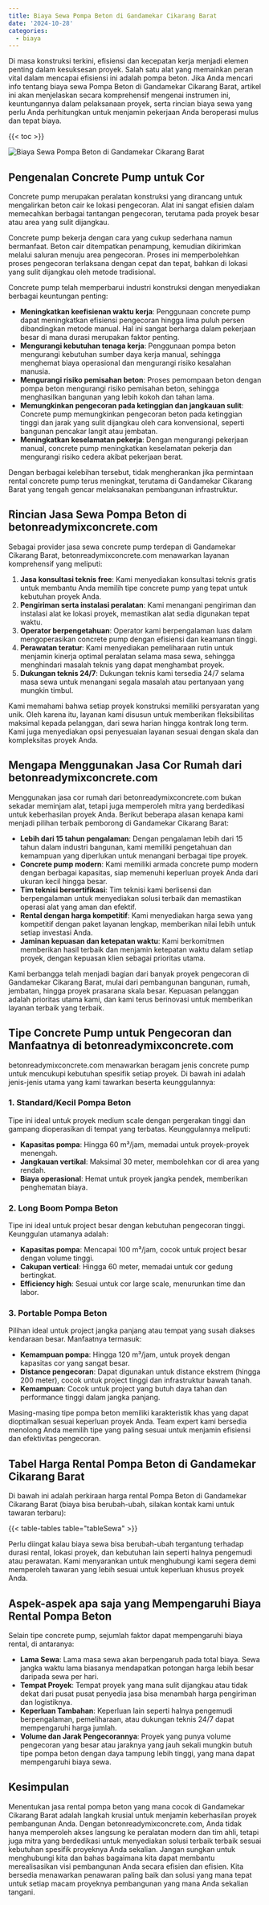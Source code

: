 ```yaml
---
title: Biaya Sewa Pompa Beton di Gandamekar Cikarang Barat
date: '2024-10-28'
categories:
  - biaya
---
```


Di masa konstruksi terkini, efisiensi dan kecepatan kerja menjadi elemen penting dalam kesuksesan proyek. Salah satu alat yang memainkan peran vital dalam mencapai efisiensi ini adalah pompa beton. Jika Anda mencari info tentang biaya sewa Pompa Beton di Gandamekar Cikarang Barat, artikel ini akan menjelaskan secara komprehensif mengenai instrumen ini, keuntungannya dalam pelaksanaan proyek, serta rincian biaya sewa yang perlu Anda perhitungkan untuk menjamin pekerjaan Anda beroperasi mulus dan tepat biaya.

{{< toc >}}

![Biaya Sewa Pompa Beton di Gandamekar Cikarang Barat](https://betoncor8.github.io/pump/concrete-pump%20(3).png)

## Pengenalan Concrete Pump untuk Cor

Concrete pump merupakan peralatan konstruksi yang dirancang untuk mengalirkan beton cair ke lokasi pengecoran. Alat ini sangat efisien dalam memecahkan berbagai tantangan pengecoran, terutama pada proyek besar atau area yang sulit dijangkau.

Concrete pump bekerja dengan cara yang cukup sederhana namun bermanfaat. Beton cair ditempatkan penampung, kemudian dikirimkan melalui saluran menuju area pengecoran. Proses ini memperbolehkan proses pengecoran terlaksana dengan cepat dan tepat, bahkan di lokasi yang sulit dijangkau oleh metode tradisional.

Concrete pump telah memperbarui industri konstruksi dengan menyediakan berbagai keuntungan penting:

- **Meningkatkan keefisienan waktu kerja**: Penggunaan concrete pump dapat meningkatkan efisiensi pengecoran hingga lima puluh persen dibandingkan metode manual. Hal ini sangat berharga dalam pekerjaan besar di mana durasi merupakan faktor penting.
- **Mengurangi kebutuhan tenaga kerja**: Penggunaan pompa beton mengurangi kebutuhan sumber daya kerja manual, sehingga menghemat biaya operasional dan mengurangi risiko kesalahan manusia.
- **Mengurangi risiko pemisahan beton**: Proses pemompaan beton dengan pompa beton mengurangi risiko pemisahan beton, sehingga menghasilkan bangunan yang lebih kokoh dan tahan lama.
- **Memungkinkan pengecoran pada ketinggian dan jangkauan sulit**: Concrete pump memungkinkan pengecoran beton pada ketinggian tinggi dan jarak yang sulit dijangkau oleh cara konvensional, seperti bangunan pencakar langit atau jembatan.
- **Meningkatkan keselamatan pekerja**: Dengan mengurangi pekerjaan manual, concrete pump meningkatkan keselamatan pekerja dan mengurangi risiko cedera akibat pekerjaan berat.

Dengan berbagai kelebihan tersebut, tidak mengherankan jika permintaan rental concrete pump terus meningkat, terutama di Gandamekar Cikarang Barat yang tengah gencar melaksanakan pembangunan infrastruktur.

## Rincian Jasa Sewa Pompa Beton di betonreadymixconcrete.com

Sebagai provider jasa sewa concrete pump terdepan di Gandamekar Cikarang Barat, betonreadymixconcrete.com menawarkan layanan komprehensif yang meliputi:

1. **Jasa konsultasi teknis free**: Kami menyediakan konsultasi teknis gratis untuk membantu Anda memilih tipe concrete pump yang tepat untuk kebutuhan proyek Anda.
2. **Pengiriman serta instalasi peralatan**: Kami menangani pengiriman dan instalasi alat ke lokasi proyek, memastikan alat sedia digunakan tepat waktu.
3. **Operator berpengetahuan**: Operator kami berpengalaman luas dalam mengoperasikan concrete pump dengan efisiensi dan keamanan tinggi.
4. **Perawatan teratur**: Kami menyediakan pemeliharaan rutin untuk menjamin kinerja optimal peralatan selama masa sewa, sehingga menghindari masalah teknis yang dapat menghambat proyek.
5. **Dukungan teknis 24/7**: Dukungan teknis kami tersedia 24/7 selama masa sewa untuk menangani segala masalah atau pertanyaan yang mungkin timbul.

Kami memahami bahwa setiap proyek konstruksi memiliki persyaratan yang unik. Oleh karena itu, layanan kami disusun untuk memberikan fleksibilitas maksimal kepada pelanggan, dari sewa harian hingga kontrak long term. Kami juga menyediakan opsi penyesuaian layanan sesuai dengan skala dan kompleksitas proyek Anda.

## Mengapa Menggunakan Jasa Cor Rumah dari betonreadymixconcrete.com

Menggunakan jasa cor rumah dari betonreadymixconcrete.com bukan sekadar meminjam alat, tetapi juga memperoleh mitra yang berdedikasi untuk keberhasilan proyek Anda. Berikut beberapa alasan kenapa kami menjadi pilihan terbaik pemborong di Gandamekar Cikarang Barat:

- **Lebih dari 15 tahun pengalaman**: Dengan pengalaman lebih dari 15 tahun dalam industri bangunan, kami memiliki pengetahuan dan kemampuan yang diperlukan untuk menangani berbagai tipe proyek.
- **Concrete pump modern**: Kami memiliki armada concrete pump modern dengan berbagai kapasitas, siap memenuhi keperluan proyek Anda dari ukuran kecil hingga besar.
- **Tim teknisi bersertifikasi**: Tim teknisi kami berlisensi dan berpengalaman untuk menyediakan solusi terbaik dan memastikan operasi alat yang aman dan efektif.
- **Rental dengan harga kompetitif**: Kami menyediakan harga sewa yang kompetitif dengan paket layanan lengkap, memberikan nilai lebih untuk setiap investasi Anda.
- **Jaminan kepuasan dan ketepatan waktu**: Kami berkomitmen memberikan hasil terbaik dan menjamin ketepatan waktu dalam setiap proyek, dengan kepuasan klien sebagai prioritas utama.

Kami berbangga telah menjadi bagian dari banyak proyek pengecoran di Gandamekar Cikarang Barat, mulai dari pembangunan bangunan, rumah, jembatan, hingga proyek prasarana skala besar. Kepuasan pelanggan adalah prioritas utama kami, dan kami terus berinovasi untuk memberikan layanan terbaik yang terbaik.

## Tipe Concrete Pump untuk Pengecoran dan Manfaatnya di betonreadymixconcrete.com

betonreadymixconcrete.com menawarkan beragam jenis concrete pump untuk mencukupi kebutuhan spesifik setiap proyek. Di bawah ini adalah jenis-jenis utama yang kami tawarkan beserta keunggulannya:

### 1\. Standard/Kecil Pompa Beton

Tipe ini ideal untuk proyek medium scale dengan pergerakan tinggi dan gampang dioperasikan di tempat yang terbatas. Keunggulannya meliputi:

- **Kapasitas pompa**: Hingga 60 m³/jam, memadai untuk proyek-proyek menengah.
- **Jangkauan vertikal**: Maksimal 30 meter, membolehkan cor di area yang rendah.
- **Biaya operasional**: Hemat untuk proyek jangka pendek, memberikan penghematan biaya.

### 2\. Long Boom Pompa Beton

Tipe ini ideal untuk project besar dengan kebutuhan pengecoran tinggi. Keunggulan utamanya adalah:

- **Kapasitas pompa**: Mencapai 100 m³/jam, cocok untuk project besar dengan volume tinggi.
- **Cakupan vertical**: Hingga 60 meter, memadai untuk cor gedung bertingkat.
- **Efficiency high**: Sesuai untuk cor large scale, menurunkan time dan labor.

### 3\. Portable Pompa Beton

Pilihan ideal untuk project jangka panjang atau tempat yang susah diakses kendaraan besar. Manfaatnya termasuk:

- **Kemampuan pompa**: Hingga 120 m³/jam, untuk proyek dengan kapasitas cor yang sangat besar.
- **Distance pengecoran**: Dapat digunakan untuk distance ekstrem (hingga 200 meter), cocok untuk project tinggi dan infrastruktur bawah tanah.
- **Kemampuan**: Cocok untuk project yang butuh daya tahan dan performance tinggi dalam jangka panjang.

Masing-masing tipe pompa beton memiliki karakteristik khas yang dapat dioptimalkan sesuai keperluan proyek Anda. Team expert kami bersedia menolong Anda memilih tipe yang paling sesuai untuk menjamin efisiensi dan efektivitas pengecoran.

## Tabel Harga Rental Pompa Beton di Gandamekar Cikarang Barat

Di bawah ini adalah perkiraan harga rental Pompa Beton di Gandamekar Cikarang Barat (biaya bisa berubah-ubah, silakan kontak kami untuk tawaran terbaru):

{{< table-tables table="tableSewa" >}}

Perlu diingat kalau biaya sewa bisa berubah-ubah tergantung terhadap durasi rental, lokasi proyek, dan kebutuhan lain seperti halnya pengemudi atau perawatan. Kami menyarankan untuk menghubungi kami segera demi memperoleh tawaran yang lebih sesuai untuk keperluan khusus proyek Anda.

## Aspek-aspek apa saja yang Mempengaruhi Biaya Rental Pompa Beton

Selain tipe concrete pump, sejumlah faktor dapat mempengaruhi biaya rental, di antaranya:

- **Lama Sewa**: Lama masa sewa akan berpengaruh pada total biaya. Sewa jangka waktu lama biasanya mendapatkan potongan harga lebih besar daripada sewa per hari.
- **Tempat Proyek**: Tempat proyek yang mana sulit dijangkau atau tidak dekat dari pusat pusat penyedia jasa bisa menambah harga pengiriman dan logistiknya.
- **Keperluan Tambahan**: Keperluan lain seperti halnya pengemudi berpengalaman, pemeliharaan, atau dukungan teknis 24/7 dapat mempengaruhi harga jumlah.
- **Volume dan Jarak Pengecorannya**: Proyek yang punya volume pengecoran yang besar atau jaraknya yang jauh sekali mungkin butuh tipe pompa beton dengan daya tampung lebih tinggi, yang mana dapat mempengaruhi biaya sewa.

## Kesimpulan

Menentukan jasa rental pompa beton yang mana cocok di Gandamekar Cikarang Barat adalah langkah krusial untuk menjamin keberhasilan proyek pembangunan Anda. Dengan betonreadymixconcrete.com, Anda tidak hanya memperoleh akses langsung ke peralatan modern dan tim ahli, tetapi juga mitra yang berdedikasi untuk menyediakan solusi terbaik terbaik sesuai kebutuhan spesifik proyeknya Anda sekalian. Jangan sungkan untuk menghubungi kita dan bahas bagaimana kita dapat membantu merealisasikan visi pembangunan Anda secara efisien dan efisien. Kita bersedia menawarkan penawaran paling baik dan solusi yang mana tepat untuk setiap macam proyeknya pembangunan yang mana Anda sekalian tangani.
